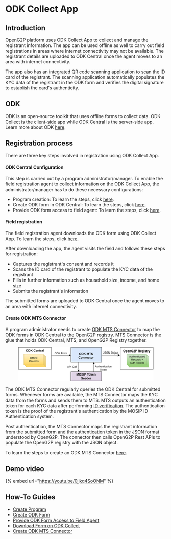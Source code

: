 # ODK Collect App

## Introduction

OpenG2P platform uses ODK Collect App to collect and manage the registrant information. The app can be used offline as well to carry out field registrations in areas where Internet connectivity may not be available. The registrant details are uploaded to ODK Central once the agent moves to an area with internet connectivity.

The app also has an integrated QR code scanning application to scan the ID card of the registrant. The scanning application automatically populates the KYC data of the registrant in the ODK form and verifies the digital signature to establish the card's authenticity.&#x20;

## ODK

ODK is an open-source toolkit that uses offline forms to collect data. ODK Collect is the client-side app while ODK Central is the server-side app. Learn more about ODK [here](https://docs.getodk.org/).

## Registration process

There are three key steps involved in registration using ODK Collect App.

#### ODK Central Configuration

This step is carried out by a program administrator/manager. To enable the field registration agent to collect information on the ODK Collect App, the administrator/manager has to do these necessary configurations:

* Program creation: To learn the steps, click [here](../../guides/user-guides/create-a-program.md).
* Create ODK form in ODK Central: To learn the steps, click [here](../../guides/user-guides/create-odk-form.md).
* Provide ODK form access to field agent: To learn the steps, click [here](../../guides/user-guides/provide-form-access-to-field-agent.md).

#### Field registration

The field registration agent downloads the ODK form using ODK Collect App. To learn the steps, click [here](../../guides/user-guides/download-form-on-odk-collect.md).

After downloading the app, the agent visits the field and follows these steps for registration:

* Captures the registrant's consent and records it
* Scans the ID card of the registrant to populate the KYC data of the registrant
* Fills in further information such as household size, income, and home size
* Submits the registrant's information&#x20;

The submitted forms are uploaded to ODK Central once the agent moves to an area with internet connectivity.&#x20;

#### Create ODK MTS Connector

A program administrator needs to create [ODK MTS Connector](../../integrations/integration-with-mosip/mts-connector.md) to map the ODK forms in ODK Central to the OpenG2P registry. MTS Connector is the glue that holds ODK Central, MTS, and OpenG2P Registry together.&#x20;

<figure><img src="https://github.com/OpenG2P/openg2p-documentation/raw/e9fdceeedd6e483eb45098b9a72f013a331451cf/.gitbook/assets/offline-registration-process.png" alt=""><figcaption></figcaption></figure>

The ODK MTS Connector regularly queries the ODK Central for submitted forms. Whenever forms are available, the MTS Connector maps the KYC data from the forms and sends them to MTS. MTS outputs an authentication token for each KYC data after performing [ID verification](../id-verification.md#registrant-authentication-using-mts). The authentication token is the proof of the registrant's authentication by the MOSIP ID Authentication system.

Post authentication, the MTS Connector maps the registrant information from the submitted form and the authentication token in the JSON format understood by OpenG2P. The connector then calls OpenG2P Rest APIs to populate the OpenG2P registry with the JSON object.

To learn the steps to create an ODK MTS Connector [here](../../guides/user-guides/create-mts-connector/create-odk-mts-connector.md).

## Demo video

{% embed url="https://youtu.be/0jjkq4SoONM" %}

## How-To Guides

* [Create Program](../../guides/user-guides/create-a-program.md)
* [Create ODK Form](../../guides/user-guides/create-odk-form.md)
* [Provide ODK Form Access to Field Agent](../../guides/user-guides/provide-form-access-to-field-agent.md)
* [Download Form on ODK Collect](../../guides/user-guides/download-form-on-odk-collect.md)
* [Create ODK MTS Connector](../../guides/user-guides/create-mts-connector/create-odk-mts-connector.md)
